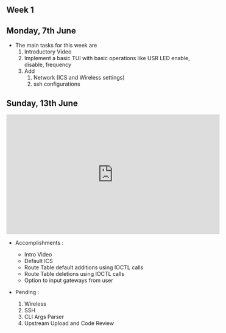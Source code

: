 ## Week 1

## Monday, 7th June
* The main tasks for this week are
  1. Introductory Video
  2. Implement a basic TUI with basic operations like USR LED enable, disable, frequency
  3. Add
     1. Network (ICS and Wireless settings)
     2. ssh configurations 

## Sunday, 13th June

<iframe width="560" height="315" src="https://www.youtube.com/embed/vFUWCzqE6xI" title="YouTube video player" frameborder="0" allow="accelerometer; autoplay; clipboard-write; encrypted-media; gyroscope; picture-in-picture" allowfullscreen></iframe>

* Accomplishments :
  * Intro Video 
  * Default ICS 
  * Route Table default additions using IOCTL calls
  * Route Table deletions using IOCTL calls
  * Option to input gateways from user
  
* Pending :
  1. Wireless 
  2. SSH
  3. CLI Args Parser
  4. Upstream Upload and Code Review